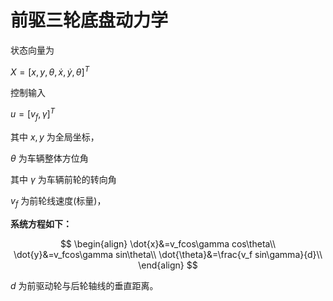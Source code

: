 # 前驱三轮底盘动力学

状态向量为

$X=[x,y,\theta,\dot{x},\dot{y},\dot{\theta}]^T$

控制输入

$u=[v_f,\gamma]^T$

其中 $x,y$ 为全局坐标，

$\theta$ 为车辆整体方位角

其中 $\gamma$ 为车辆前轮的转向角

$v_f$ 为前轮线速度(标量)，

**系统方程如下：**

$$
\begin{align}
\dot{x}&=v_fcos\gamma cos\theta\\
\dot{y}&=v_fcos\gamma sin\theta\\
\dot{\theta}&=\frac{v_f sin\gamma}{d}\\
\end{align}
$$

$d$ 为前驱动轮与后轮轴线的垂直距离。


